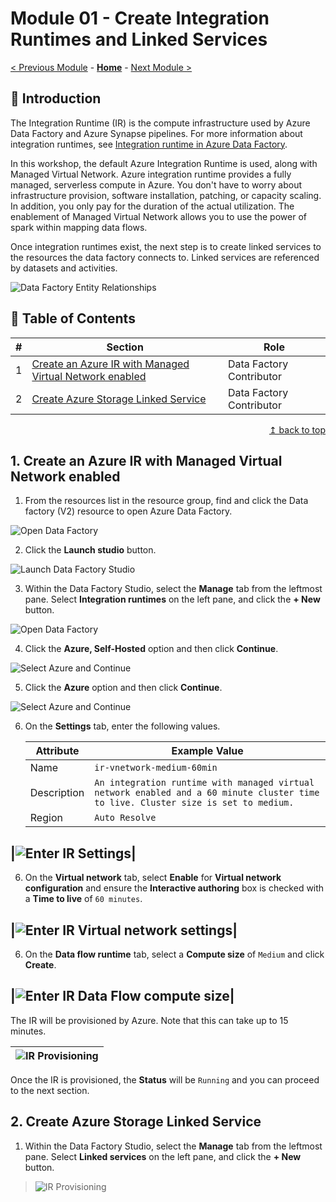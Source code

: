 # Module 01 - Create Integration Runtimes and Linked Services

[< Previous Module](../modules/module00.md) - **[Home](../README.md)** - [Next Module >](../modules/module03.md)

## :loudspeaker: Introduction
The Integration Runtime (IR) is the compute infrastructure used by Azure Data Factory and Azure Synapse pipelines. For more information about integration runtimes, see [Integration runtime in Azure Data Factory](https://learn.microsoft.com/en-us/azure/data-factory/concepts-integration-runtime).

In this workshop, the default Azure Integration Runtime is used, along with Managed Virtual Network. Azure integration runtime provides a fully managed, serverless compute in Azure. You don't have to worry about infrastructure provision, software installation, patching, or capacity scaling. In addition, you only pay for the duration of the actual utilization. The enablement of Managed Virtual Network allows you to use the power of spark within mapping data flows.

Once integration runtimes exist, the next step is to create linked services to the resources the data factory connects to. Linked services are referenced by datasets and activities.

![Data Factory Entity Relationships](../images/module01/relationship-between-data-factory-entities.png)

## :bookmark_tabs: Table of Contents

| #  | Section | Role |
| --- | --- | --- |
| 1 | [Create an Azure IR with Managed Virtual Network enabled](#1-create-an-azure-ir-with-managed-virtual-network-enabled) | Data Factory Contributor |
| 2 | [Create Azure Storage Linked Service](#2-create-azure-storage-linked-service) | Data Factory Contributor |

<div align="right"><a href="#module-01---create-integration-runtimes-and-linked-services">↥ back to top</a></div>

## 1. Create an Azure IR with Managed Virtual Network enabled

1. From the resources list in the resource group, find and click the Data factory (V2) resource to open Azure Data Factory.

![Open Data Factory](../images/module01/open_datafactory.png)

2. Click the **Launch studio** button.

![Launch Data Factory Studio](../images/module01/launch_datafactory.png)

3. Within the Data Factory Studio, select the **Manage** tab from the leftmost pane. Select **Integration runtimes** on the left pane, and click the **+ New** button.

![Open Data Factory](../images/module01/add_integration_runtime.png)

4. Click the **Azure, Self-Hosted** option and then click **Continue**.

![Select Azure and Continue](../images/module01/create_ir_1.png)

5. Click the **Azure** option and then click **Continue**.

![Select Azure and Continue](../images/module01/create_ir_2.png)

6. On the **Settings** tab, enter the following values.

    | Attribute  | Example Value |
    | --- | --- |
    | Name | `ir-vnetwork-medium-60min` |
    | Description | `An integration runtime with managed virtual network enabled and a 60 minute cluster time to live. Cluster size is set to medium.` |
    | Region | `Auto Resolve` |

|![Enter IR Settings](../images/module01/create_ir_3.png)|
-
6. On the **Virtual network** tab, select **Enable** for **Virtual network configuration** and ensure the **Interactive authoring** box is checked with a **Time to live** of `60 minutes`.

|![Enter IR Virtual network settings](../images/module01/create_ir_4.png)|
-
6. On the **Data flow runtime** tab, select a **Compute size** of `Medium` and click **Create**.

|![Enter IR Data Flow compute size](../images/module01/create_ir_5.png)|
-
The IR will be provisioned by Azure. Note that this can take up to 15 minutes.

| ![IR Provisioning](../images/module01/create_ir_6.png) |
| - |

Once the IR is provisioned, the **Status** will be `Running` and you can proceed to the next section.

## 2. Create Azure Storage Linked Service

1. Within the Data Factory Studio, select the **Manage** tab from the leftmost pane. Select **Linked services** on the left pane, and click the **+ New** button.

>![IR Provisioning](../images/module01/create_ls_adls_1.png)

